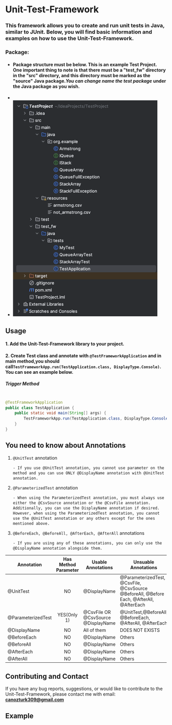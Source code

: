 # Unit-Test-Framework

### This framework allows you to create and run unit tests in Java, similar to JUnit. Below, you will find basic information and examples on how to use the Unit-Test-Framework.

### Package:

- #### Package structure must be below. This is an example Test Project. One important thing to note is that there must be a **"test_fw"** directory in the "src" directory, and this directory **must be marked as the "source"** Java package._You can change name the _test_ package_ under the Java package as you wish.
-
- ![package.png](pictures%2Fpackage.png)

## Usage

#### 1. Add the Unit-Test-Framework library to your project.

#### 2. Create Test class and annotate with `@TestFrameworkApplication` and in main method,you should call`TestFrameworkApp.run(TestApplication.class, DisplayType.Console)`. You can see an example below.

##### Trigger Method

```java

@TestFrameworkApplication
public class TestApplication {
    public static void main(String[] args) {
        TestFrameworkApp.run(TestApplication.class, DisplayType.Console);
    }
}
```

## You need to know about Annotations

 1. `@UnitTest` annotation

        - If you use @UnitTest annotation, you cannot use parameter on the method and you can use ONLY @DisplayName annotation with @UnitTest annotation.

 2. `@ParameterizedTest` annotation

        - When using the ParameterizedTest annotation, you must always use either the @CsvSource annotation or the @CsvFile annotation. Additionally, you can use the DisplayName annotation if desired. However, when using the ParameterizedTest annotation, you cannot use the @UnitTest annotation or any others except for the ones mentioned above.

 3. `@BeforeEach, @BeforeAll, @AfterEach, @AfterAll` annotations

        - If you are using any of these annotations, you can only use the @DisplayName annotation alongside them.

| Annotation         | Has Method Parameter | Usable Annotations                      | Unsuable Annotations                                                                         |
|--------------------|:--------------------:|-----------------------------------------|----------------------------------------------------------------------------------------------|
| @UnitTest          |          NO          | @DisplayName                            | @ParameterizedTest, @CsvFile, @CsvSource<br/>@BeforeAll, @Before Each, @AfterAll, @AfterEach |
| @ParameterizedTest |     YES(Only 1)      | @CsvFile OR @CsvSource<br/>@DisplayName | @UnitTest,@BeforeAll, @BeforeEach, @AfterAll, @AfterEach                                     |
| @DisplayName       |          NO          | All of them                             | DOES NOT EXISTS                                                                              |
| @BeforeEach        |          NO          | @DisplayName                            | Others                                                                                       |
| @BeforeAll         |          NO          | @DisplayName                            | Others                                                                                       |
| @AfterEach         |          NO          | @DisplayName                            | Others                                                                                       |
| @AfterAll          |          NO          | @DisplayName                            | Others                                                                                       |

## Contributing and Contact
 If you have any bug reports, suggestions, or would like to contribute to the Unit-Test-Framework, please contact me with email: **canozturk309@gmail.com**

## Example
